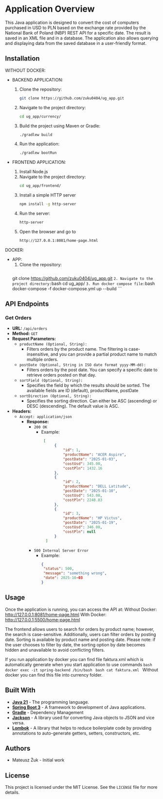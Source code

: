 # Application Overview

This Java application is designed to convert the cost of computers purchased in USD to PLN based on the exchange rate provided by the National Bank of Poland (NBP) REST API for a specific date. The result is saved in an XML file and in a database. The application also allows querying and displaying data from the saved database in a user-friendly format.

## Installation

WITHOUT DOCKER:
* BACKEND APPLICATION:
    1. Clone the repository:
        ```bash
        git clone https://github.com/zuku0404/ug_app.git
        ```
    2. Navigate to the project directory:
        ```bash
        cd ug_app/currency/
        ```
    3. Build the project using Maven or Gradle:
        ```bash
        ./gradlew build
        ```
    4. Run the application:
        ```bash
        ./gradlew bootRun
        ```

* FRONTEND  APPLICATION:
    1. Install Node.js 
    2. Navigate to the project directory:
        ```bash
        cd ug_app/frontend/
        ```
    3. Install a simple HTTP server
        ```bash
        npm install -g http-server
        ```
    4. Run the server:
        ```bash
        http-server
        ```
    5. Open the browser and go to 
         ```bash
        http://127.0.0.1:8081/home-page.html
        ```
DOCKER:
* APP:
    1. Clone the repository:
        ```bash
    git clone https://github.com/zuku0404/ug_app.git
        ```
    2. Navigate to the project directory:
        ```bash
        cd ug_app/
        ```
    3. Run docker compose file:
        ```bash
        docker-compose -f docker-compose.yml up --build
        ```

## API Endpoints

### Get Orders

- **URL:** `/api/orders`
- **Method:** `GET`
- **Request Parameters:**
    - `productName (Optional, String):`
        * Filters orders by the product name. The filtering is case-insensitive, and you can provide a partial product name to match multiple orders.
    - `postDate (Optional, String in ISO date format yyyy-MM-dd):`
        * Filters orders by the post date. You can specify a specific date to retrieve orders posted on that day.
    - `sortField (Optional, String):`
        * Specifies the field by which the results should be sorted. The available fields are ID (default), productName, postDate
    - `sortDirection (Optional, String):`
        * Specifies the sorting direction. Can either be ASC (ascending) or DESC (descending). The default value is ASC.
- **Headers:**
    - `Accept: application/json`
      - **Response:**
          - `200 OK`
            * Example:
              ```json
               [
                    {
                        "id": 1,
                        "productName": "ACER Aspire",
                        "postDate": "2025-01-03",
                        "costUsd": 345.00,
                        "costPln": 1432.16
                    },
                    {
                        "id": 2,
                        "productName": "DELL Latitude",
                        "postDate": "2025-01-10",
                        "costUsd": 543.00,
                        "costPln": 2248.83
                    },
                    {
                        "id": 3,
                        "productName": "HP Victus",
                        "postDate": "2025-01-19",
                        "costUsd": 346.00,
                        "costPln": null
                    }
                ]
              ```
          - `500 Internal Server Error`
            * Example:
              ```json
              {
               "status": 500,
               "message": "something wrong",
               "date": 2025-10-03
              }
              ```
## Usage

Once the application is running, you can access the API at:
    Without Docker: http://127.0.0.1:8081/home-page.html
    With Docker: http://127.0.0.1:5500/home-page.html

The frontend allows users to search for orders by product name; however, the search is case-sensitive. Additionally, users can filter orders by posting date. Sorting is available by product name and posting date.
Please note: if the user chooses to filter by date, the sorting option by date becomes hidden and unavailable to avoid conflicting filters.

If you run application by docker you can find file faktura.xml which is automatically generate when you start application to use commands 
        ```bash
            docker exec -it spring-backend /bin/bash
        ```
        ```bash
            cat faktura.xml
        ```
Without docker you can find this file into currency folder.

## Built With

- **[Java 21](https://openjdk.org/projects/jdk/21/)** - The programming language.
- **[Spring Boot 3](https://spring.io/projects/spring-boot)** - A framework to development of Java applications.
- **[Gradle](https://gradle.org/)** - Dependency Management
- **[Jackson](https://github.com/FasterXML/jackson)** - A library used for converting Java objects to JSON and vice versa.
- **[Lombok](https://projectlombok.org/)** - A library that helps to reduce boilerplate code by providing annotations to auto-generate getters, setters, constructors, etc.

## Authors
* Mateusz Żuk - Initial work

## License
This project is licensed under the MIT License. See the `LICENSE` file for more details.